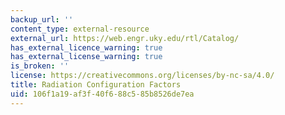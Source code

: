 ```yaml
---
backup_url: ''
content_type: external-resource
external_url: https://web.engr.uky.edu/rtl/Catalog/
has_external_licence_warning: true
has_external_license_warning: true
is_broken: ''
license: https://creativecommons.org/licenses/by-nc-sa/4.0/
title: Radiation Configuration Factors
uid: 106f1a19-af3f-40f6-88c5-85b8526de7ea
---
```

